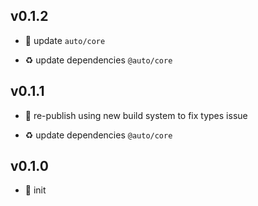 ## v0.1.2

* 🐞 update `auto/core`

* ♻️ update dependencies `@auto/core`

## v0.1.1

* 🐞 re-publish using new build system to fix types issue

* ♻️ update dependencies `@auto/core`

## v0.1.0

* 🐣 init
